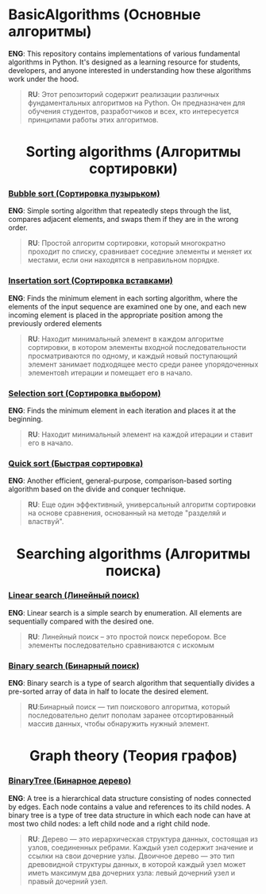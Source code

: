 # BasicAlgorithms (Основные алгоритмы)
 **ENG**: This repository contains implementations of various fundamental algorithms in Python. It's designed as a learning resource for students, developers, and anyone interested in understanding how these algorithms work under the hood.
 > **RU**: Этот репозиторий содержит реализации различных фундаментальных алгоритмов на Python. Он предназначен для обучения студентов, разработчиков и всех, кто интересуется принципами работы этих алгоритмов.

<div align="center">
<h1>Sorting algorithms (Алгоритмы сортировки)</h1>
</div>

### [Bubble sort (Сортировка пузырьком)](https://github.com/Hard-Pacific/BasicAlgorithms/tree/main/BubbleSort)
**ENG**: Simple sorting algorithm that repeatedly steps through the list, compares adjacent elements, and swaps them if they are in the wrong order.

> **RU**: Простой алгоритм сортировки, который многократно проходит по списку, сравнивает соседние элементы и меняет их местами, если они находятся в неправильном порядке.

### [Insertation sort (Сортировка вставками)](https://github.com/Hard-Pacific/BasicAlgorithms/tree/main/InsertationSort)
**ENG**: Finds the minimum element in each sorting algorithm, where the elements of the input sequence are examined one by one, and each new incoming element is placed in the appropriate position among the previously ordered elements

> **RU**: Находит минимальный элемент в каждом алгоритме сортировки, в котором элементы входной последовательности просматриваются по одному, и каждый новый поступающий элемент занимает подходящее место среди ранее упорядоченных элементовh итерации и помещает его в начало.

### [Selection sort (Сортировка выбором)](https://github.com/Hard-Pacific/BasicAlgorithms/tree/main/SelectionSort)
**ENG**: Finds the minimum element in each iteration and places it at the beginning.

> **RU**: Находит минимальный элемент на каждой итерации и ставит его в начало.

### [Quick sort (Быстрая сортировка)](https://github.com/Hard-Pacific/BasicAlgorithms/tree/main/QuickSort)
**ENG**: Another efficient, general-purpose, comparison-based sorting algorithm based on the divide and conquer technique.

> **RU**: Еще один эффективный, универсальный алгоритм сортировки на основе сравнения, основанный на методе "разделяй и властвуй".

<div align="center">
<h1>Searching algorithms (Алгоритмы поиска)</h1>
</div>

### [Linear search (Линейный поиск)](https://github.com/Hard-Pacific/BasicAlgorithms/tree/main/LinearSearch)
**ENG**: Linear search is a simple search by enumeration. All elements are sequentially compared with the desired one.

> **RU**: Линейный поиск – это простой поиск перебором. Все элементы последовательно сравниваются с искомым
 
### [Binary search (Бинарный поиск)](https://github.com/Hard-Pacific/BasicAlgorithms/tree/main/BinarySearch)
**ENG**: Binary search is a type of search algorithm that sequentially divides a pre-sorted array of data in half to locate the desired element.
> **RU**:Бинарный поиск — тип поискового алгоритма, который последовательно делит пополам заранее отсортированный массив данных, чтобы обнаружить нужный элемент.

<div align="center">
<h1>Graph theory (Теория графов)</h1>
</div>

### [BinaryTree (Бинарное дерево)](https://github.com/Hard-Pacific/BasicAlgorithms/tree/main/BinaryTree)
**ENG**: A tree is a hierarchical data structure consisting of nodes connected by edges. Each node contains a value and references to its child nodes.
A binary tree is a type of tree data structure in which each node can have at most two child nodes: a left child node and a right child node.
> **RU**: Дерево — это иерархическая структура данных, состоящая из узлов,
соединенных ребрами. Каждый узел содержит значение и ссылки 
на свои дочерние узлы. Двоичное дерево — это тип древовидной структуры данных, в которой
каждый узел может иметь максимум два дочерних узла: 
левый дочерний узел и правый дочерний узел.


